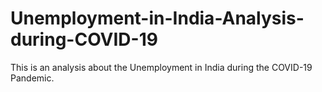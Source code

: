 # Unemployment-in-India-Analysis-during-COVID-19
This is an analysis about the Unemployment in India during the COVID-19 Pandemic.

